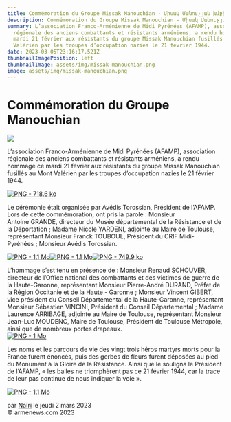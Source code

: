 ```yaml
---
title: Commémoration du Groupe Missak Manouchian - Միսակ Մանուչյան խմբի ոգեկոչում
description: Commémoration du Groupe Missak Manouchian - Միսակ Մանուչյան խմբի ոգեկոչում
summary: L’association Franco-Arménienne de Midi Pyrénées (AFAMP), association
  régionale des anciens combattants et résistants arméniens, a rendu hommage ce
  mardi 21 février aux résistants du groupe Missak Manouchian fusillés au Mont
  Valérien par les troupes d’occupation nazies le 21 février 1944.
date: 2023-03-05T23:16:17.521Z
thumbnailImagePosition: left
thumbnailImage: assets/img/missak-manouchian.png
image: assets/img/missak-manouchian.png
---
```

<!--StartFragment-->

# Commémoration du Groupe Manouchian



![](https://www.armenews.com/IMG/arton101692.png)

L’association Franco-Arménienne de Midi Pyrénées (AFAMP), association régionale des anciens combattants et résistants arméniens, a rendu hommage ce mardi 21 février aux résistants du groupe Missak Manouchian fusillés au Mont Valérien par les troupes d’occupation nazies le 21 février 1944.

[![PNG - 718.6 ko](https://www.armenews.com/local/cache-vignettes/L597xH760/capture_d_e_cran_2023-03-02_a_16.43_25-39f02.png?1677772611)](https://www.armenews.com/IMG/png/capture_d_e_cran_2023-03-02_a_16.43_25.png "png/capture_d_e_cran_2023-03-02_a_16.43_25.png")

Le cérémonie était organisée par Avédis Torossian, Président de l’AFAMP.\
Lors de cette commémoration, ont pris la parole : Monsieur Antoine GRANDE, directeur du Musée départemental de la Résistance et de la Déportation ; Madame Nicole YARDENI, adjointe au Maire de Toulouse, représentant Monsieur Franck TOUBOUL, Président du CRIF Midi-Pyrénées ; Monsieur Avédis Torossian.

[![PNG - 1.1 Mo](https://www.armenews.com/local/cache-vignettes/L670xH500/capture_d_e_cran_2023-03-02_a_16.42_41-cdd55.png?1677772611)](https://www.armenews.com/IMG/png/capture_d_e_cran_2023-03-02_a_16.42_41.png "png/capture_d_e_cran_2023-03-02_a_16.42_41.png")[![PNG - 1.1 Mo](https://www.armenews.com/local/cache-vignettes/L670xH478/capture_d_e_cran_2023-03-02_a_16.42_27-4b8da.png?1677772611)](https://www.armenews.com/IMG/png/capture_d_e_cran_2023-03-02_a_16.42_27.png "png/capture_d_e_cran_2023-03-02_a_16.42_27.png")[![PNG - 749.9 ko](https://www.armenews.com/local/cache-vignettes/L587xH727/capture_d_e_cran_2023-03-02_a_16.42_17-e2f38.png?1677772611)](https://www.armenews.com/IMG/png/capture_d_e_cran_2023-03-02_a_16.42_17.png "png/capture_d_e_cran_2023-03-02_a_16.42_17.png")

L’hommage s’est tenu en présence de : Monsieur Renaud SCHOUVER, directeur de l’Office national des combattants et des victimes de guerre de la Haute-Garonne, représentant Monsieur Pierre-André DURAND, Préfet de la Région Occitanie et de la Haute - Garonne ; Monsieur Vincent GIBERT, vice président du Conseil Départemental de la Haute-Garonne, représentant Monsieur Sébastien VINCINI, Président du Conseil Départemental ; Madame Laurence ARRIBAGE, adjointe au Maire de Toulouse, représentant Monsieur Jean-Luc MOUDENC, Maire de Toulouse, Président de Toulouse Métropole, ainsi que de nombreux portes drapeaux.\
[![PNG - 1 Mo](https://www.armenews.com/local/cache-vignettes/L670xH500/capture_d_e_cran_2023-03-02_a_16.43_14-ffffe.png?1677772612)](https://www.armenews.com/IMG/png/capture_d_e_cran_2023-03-02_a_16.43_14.png "png/capture_d_e_cran_2023-03-02_a_16.43_14.png")

Les noms et les parcours de vie des vingt trois héros martyrs morts pour la France furent énoncés, puis des gerbes de fleurs furent déposées au pied du Monument à la Gloire de la Résistance. Ainsi que le souligna le Président de l’AFAMP, « les balles ne triomphèrent pas ce 21 février 1944, car la trace de leur pas continue de nous indiquer la voie ».

[![PNG - 1.1 Mo](https://www.armenews.com/local/cache-vignettes/L670xH469/capture_d_e_cran_2023-03-02_a_16.42_56-e2f4e.png?1677772612)](https://www.armenews.com/IMG/png/capture_d_e_cran_2023-03-02_a_16.42_56.png "png/capture_d_e_cran_2023-03-02_a_16.42_56.png")

par [Naïri](https://www.armenews.com/spip.php?page=auteur&id_auteur=475) le jeudi 2 mars 2023\
© armenews.com 2023

<!--EndFragment-->